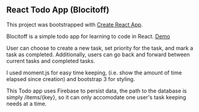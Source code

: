 ## React Todo App (Blocitoff)

This project was bootstrapped with [Create React App](https://github.com/facebookincubator/create-react-app).

Blocitoff is a simple todo app for learning to code in React.
[Demo](https://stormy-ridge-15940.herokuapp.com/)

User can choose to create a new task, set priority for the task, and mark a task as completed. Additionally, users can go back and forward between current tasks and completed tasks.

I used moment.js for easy time keeping, (i.e. show the amount of time elapsed since creation) and bootstrap 3 for styling.

This Todo app uses Firebase to persist data, the path to the database is simply /items/{key}, so it can only accomodate one user's task keeping needs at a time.

